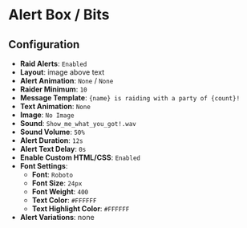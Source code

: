 # Alert Box / Bits

## Configuration

- **Raid Alerts**: `Enabled`
- **Layout**: image above text
- **Alert Animation**: `None` / `None`
- **Raider Minimum**: `10`
- **Message Template**: `{name} is raiding with a party of {count}!`
- **Text Animation**: `None`
- **Image**: `No Image`
- **Sound**: `Show_me_what_you_got!.wav`
- **Sound Volume**: `50%`
- **Alert Duration**: `12s`
- **Alert Text Delay**: `0s`
- **Enable Custom HTML/CSS**: `Enabled`
- **Font Settings**:
  - **Font**: `Roboto`
  - **Font Size**: `24px`
  - **Font Weight**: `400`
  - **Text Color**: `#FFFFFF`
  - **Text Highlight Color**: `#FFFFFF`
- **Alert Variations**: none
